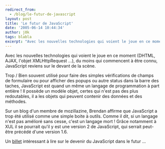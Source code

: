 ```yaml
---
redirect_from:
  - /blog/le-futur-de-javascript
layout: post
title: 'Le futur de JavaScript'
date: '2005-06-14 10:44:34'
author: j0k
tags: blabla
excerpt: "Avec les nouvelles technologies qui voient le joue en ce moment (DHTML, AJAX, l'objet XMLHttpRequest ...), du moins qui commencent à être connu, JavaScript reviens sur le devant de la scène.     \nTrop / Bien souvent utilisé pour faire des simples vérifications de champs de formulaire ou pour afficher des popups ou autre status dans la barre des taches, JavaScript      …"
---
```


Avec les nouvelles technologies qui voient le joue en ce moment (DHTML, AJAX, l'objet XMLHttpRequest ...), du moins qui commencent à être connu, JavaScript reviens sur le devant de la scène.

Trop / Bien souvent utilisé pour faire des simples vérifications de champs de formulaire ou pour afficher des popups ou autre status dans la barre des taches, JavaScript est quand un même un langage de programmation à part entière ! Il possède un modèle objet, certes qui n'est pas des plus redoutables, il a les objets qui peuvent contenir des données et des méthodes.

Sur un blog d'un membre de mozillazine, Brendan affirme que JavaScript a trop été utilisé comme une simple boite à outils. Comme il dit, si un langage n'est pas amélioré sans cesse, c'est un langage mort !   Grâce notamment à XUL il se pourrait qu'il y est une version 2 de JavaScript, qui serrait peut-être précédé d'une version 1.6.

Un [billet](http://weblogs.mozillazine.org/roadmap/archives/008325.html) intéressant à lire sur le devenir du JavaScript dans le futur ...
